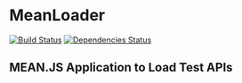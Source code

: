 # MeanLoader #

[![Build Status](https://travis-ci.org/iMax-pp/meanloader.svg?branch=master)](https://travis-ci.org/iMax-pp/meanloader)
[![Dependencies Status](https://david-dm.org/iMax-pp/meanloader.svg)](https://david-dm.org/iMax-pp/meanloader)

## MEAN.JS Application to Load Test APIs ##
